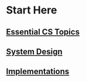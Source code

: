 # Start Here

## [Essential CS Topics](Topics.md)

## [System Design](design/System-Design.md)

## [Implementations](impl/README.md)
